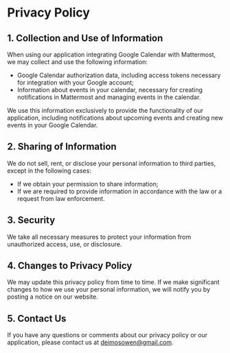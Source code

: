 # Privacy Policy

## 1. Collection and Use of Information

When using our application integrating Google Calendar with Mattermost, we may collect and use the following information:

- Google Calendar authorization data, including access tokens necessary for integration with your Google account;
- Information about events in your calendar, necessary for creating notifications in Mattermost and managing events in the calendar.

We use this information exclusively to provide the functionality of our application, including notifications about upcoming events and creating new events in your Google Calendar.

## 2. Sharing of Information

We do not sell, rent, or disclose your personal information to third parties, except in the following cases:

- If we obtain your permission to share information;
- If we are required to provide information in accordance with the law or a request from law enforcement.

## 3. Security

We take all necessary measures to protect your information from unauthorized access, use, or disclosure.

## 4. Changes to Privacy Policy

We may update this privacy policy from time to time. If we make significant changes to how we use your personal information, we will notify you by posting a notice on our website.

## 5. Contact Us

If you have any questions or comments about our privacy policy or our application, please contact us at deimosowen@gmail.com.